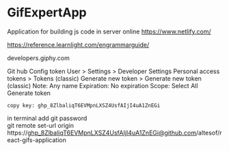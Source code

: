 # GifExpertApp

Application for building js code in server online
https://www.netlify.com/

https://reference.learnlight.com/engrammarguide/

developers.giphy.com

Git hub
Config token
	User > Settings > Developer Settings
	Personal access tokens > Tokens (classic)
		Generate new token > Generate new token (classic)
		Note: Any name
		Expiration: No expiration
		Scope: Select All
		Generate token

	copy key: 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

in terminal add git password	
git remote set-url origin https://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@github.com/altesof/react-gifs-application